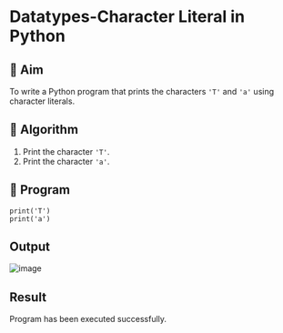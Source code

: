 # Datatypes-Character Literal in Python

## 🎯 Aim
To write a Python program that prints the characters `'T'` and `'a'` using character literals.

## 🧠 Algorithm
1. Print the character `'T'`.
2. Print the character `'a'`.

## 🧾 Program
```
print('T')
print('a')

```
## Output
![image](https://github.com/user-attachments/assets/d315108f-10d1-49cb-9ccf-05d2d4c08f9c)

## Result
Program has been executed successfully.
